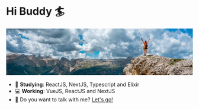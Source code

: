 # Hi Buddy :surfer:

![enter image description here](https://raw.githubusercontent.com/GuiiHenriq/guiihenriq/main/bg.jpg)

- :rocket: **Studying**: ReactJS, NextJS, Typescript and Elixir
- :computer: **Working**: VueJS, ReactJS and NextJS
- :e-mail: Do you want to talk with me? [Let's go!](mailto:erba.guilherme@gmail.com)
